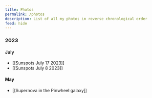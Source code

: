 ```yaml
---
title: Photos
permalink: /photos
description: List of all my photos in reverse chronological order
feed: hide
---
```


### 2023

#### July

- [[Sunspots July 17 2023]]
- [[Sunspots July 8 2023]]

#### May

- [[Supernova in the Pinwheel galaxy]]
